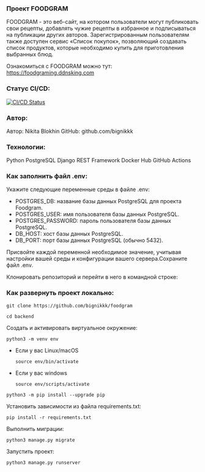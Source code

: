 ### Проект FOODGRAM

FOODGRAM - это веб-сайт, на котором пользователи могут публиковать свои рецепты, добавлять чужие рецепты в избранное и подписываться на публикации других авторов. Зарегистрированным пользователям также доступен сервис «Список покупок», позволяющий создавать список продуктов, которые необходимо купить для приготовления выбранных блюд.

Ознакомиться с FOODGRAM можно тут: https://foodgraming.ddnsking.com

### Статус CI/CD:

[![CI/CD Status](https://github.com/bignikkk/foodgram/actions/workflows/main.yml/badge.svg)](https://github.com/bignikkk/foodgram/actions/workflows/main.yml) 
### Автор:
Автор: Nikita Blokhin
GitHub: github.com/bignikkk

### Технологии:

Python
PostgreSQL
Django REST Framework
Docker Hub
GitHub Actions

### Как заполнить файл .env:

Укажите следующие переменные среды в файле .env:

   - POSTGRES_DB: название базы данных PostgreSQL для проекта Foodgram.
   - POSTGRES_USER: имя пользователя базы данных PostgreSQL.
   - POSTGRES_PASSWORD: пароль пользователя базы данных PostgreSQL.
   - DB_HOST: хост базы данных PostgreSQL.
   - DB_PORT: порт базы данных PostgreSQL (обычно 5432).

Присвойте каждой переменной необходимое значение, учитывая настройки вашей среды и конфигурации вашего сервера.Сохраните файл .env.

Клонировать репозиторий и перейти в него в командной строке:

### Как развернуть проект локально:

```
git clone https://github.com/bignikkk/foodgram
```

```
cd backend
```

Cоздать и активировать виртуальное окружение:

```
python3 -m venv env
```

* Если у вас Linux/macOS

    ```
    source env/bin/activate
    ```

* Если у вас windows

    ```
    source env/scripts/activate
    ```

```
python3 -m pip install --upgrade pip
```

Установить зависимости из файла requirements.txt:

```
pip install -r requirements.txt
```

Выполнить миграции:

```
python3 manage.py migrate
```

Запустить проект:

```
python3 manage.py runserver

